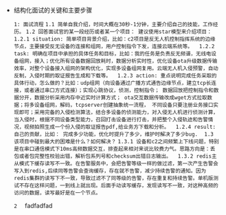 * 结构化面试的关键和主要步骤
 
    ```1: 面试流程```
         ```1.1 简单自我介绍，时间大概在30秒-1分钟，主要介绍自己的技能，工作经历。```
         ```1.2 回答面试官的某一段经历或者某一个项目： 建议使用star模型来介绍项目：```
         ``` ```
        ```1.2.1 situation: 简单项目背景介绍，比如：c2项目是反无人机控制指挥系统的边缘节点，主要接受反无设备的连接和组网，用户控制指令下发，连接云端系统等。```
        ``` ```
        ```1.2.2 task: 明确在项目中承担的具体任务和目标，比如：我的任务是负责反无频谱，无线电设备组网，接入；优化所有设备数据回放耗时，数据分析实时性，优化设备ota升级数据传输效率，对整个设备接入组网的架构优化，实现多设备组网复用。云端无人机入侵预警，自动反制，入侵时期的取证报告生成和下载等。```
        ``` ```
        ```1.2.3 action: 重点说明完成任务采取的具体行动，怎么做的？比如：udp组网（向设备通过广播方式通告边缘节点，建立tcp长连接，或者通过串口方式连接）；实现心跳协议，侦测，控制指令； 数据回放把控制指令和数据分开，数据分析采用内存中近实时计算方式； ota交互数据传输改成wget方式拉取数据；将多设备组网，解码，tcpserver创建抽象统一流程， 不同设备只要注册业务接口实现即可；采用完备的入侵检测算法，结合多设备的侦测能力，对入侵无人机进行侦测计算，当入侵时，根据不同设备类型能力，召回打击设备进行打击，并把整个入侵轨迹和告警情况，视频拍照生成一个份入侵的取证报告pdf,给业务方下载和分析。```
        ``` ```
        ```1.2.4 result: 自己的贡献，比如： 完成多少功能，优化时提升了多少，维护时解决了多少bug.```
        ``` ```
        ```1.3 该项目中碰到最大的困难是什么？如何解决？```
        ```1.3.1 设备和c2之间频繁上下线问题，特别是在串口通信模式下10ms高频数据交互，排查起来相对来说比较费力气。思路方向是：丢包或者包完整性校验出错，解析包系列号和checksum出错日志输出。```
        ``` ```
        ```1.3.2 redis主从模式下缓存读写不一致。在告警服务中，会把告警等级一样的做过滤，第一次产生告警会写入到redis,后续同等告警会查询缓存，存在就不告警，减少持续告警的通知。因为redis集群的读写下不一致，导致过滤不了同等级的告警，存在重复和持续告警。单机版测试不存在这样问题，一到线上就出现。后面手动读写缓存，发现读写不一致，对这种高频的访问的数据，读写最好是在一个节点。```

    ```2  ```
  fadfadfad
